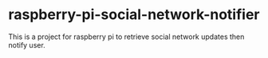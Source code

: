 # raspberry-pi-social-network-notifier
This is a project for raspberry pi to retrieve social network updates then notify user.
